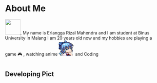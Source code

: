 # About Me

<img src="https://media.tenor.com/images/acc4116372dcc4b342cb1a00ae657151/tenor.gif" width="50px" height="50px">, My name is Erlangga Rizal Mahendra and I am student at Binus University in Malang
 I am 20 years old now  and my hobbies are playing a game 🎮 , watching anime <img src ="https://github.com/Erlangga-stonks/Erlangga-stonks/blob/main/Just%20picture/5628_cirno_thinking.png" width="50px">
 and Coding
 
 #
 
 ## Developing Pict
 
 
 
 #
 
 ##
 
